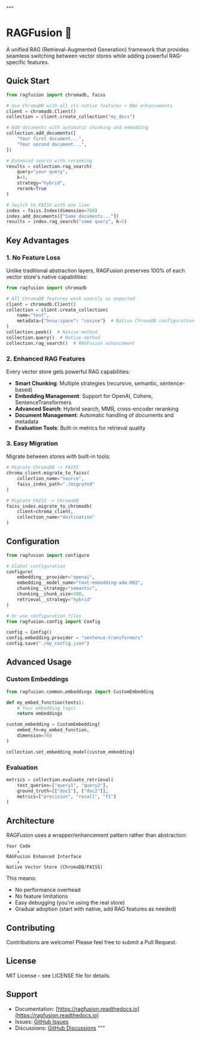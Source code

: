 
"""
# RAGFusion 🚀

A unified RAG (Retrieval-Augmented Generation) framework that provides seamless switching between vector stores while adding powerful RAG-specific features.


## Quick Start

```python
from ragfusion import chromadb, faiss

# Use ChromaDB with all its native features + RAG enhancements
client = chromadb.Client()
collection = client.create_collection("my_docs")

# Add documents with automatic chunking and embedding
collection.add_documents([
    "Your first document...",
    "Your second document...",
])

# Enhanced search with reranking
results = collection.rag_search(
    query="your query",
    k=5,
    strategy="hybrid",
    rerank=True
)

# Switch to FAISS with one line
index = faiss.Index(dimension=768)
index.add_documents(["Same documents..."])
results = index.rag_search("same query", k=5)
```

## Key Advantages

### 1. No Feature Loss
Unlike traditional abstraction layers, RAGFusion preserves 100% of each vector store's native capabilities:

```python
from ragfusion import chromadb

# All ChromaDB features work exactly as expected
client = chromadb.Client()
collection = client.create_collection(
    name="test",
    metadata={"hnsw:space": "cosine"}  # Native ChromaDB configuration
)
collection.peek()  # Native method
collection.query()  # Native method
collection.rag_search()  # RAGFusion enhancement
```

### 2. Enhanced RAG Features

Every vector store gets powerful RAG capabilities:

- **Smart Chunking**: Multiple strategies (recursive, semantic, sentence-based)
- **Embedding Management**: Support for OpenAI, Cohere, SentenceTransformers
- **Advanced Search**: Hybrid search, MMR, cross-encoder reranking
- **Document Management**: Automatic handling of documents and metadata
- **Evaluation Tools**: Built-in metrics for retrieval quality

### 3. Easy Migration

Migrate between stores with built-in tools:

```python
# Migrate ChromaDB -> FAISS
chroma_client.migrate_to_faiss(
    collection_name="source",
    faiss_index_path="./migrated"
)

# Migrate FAISS -> ChromaDB
faiss_index.migrate_to_chromadb(
    client=chroma_client,
    collection_name="destination"
)
```

## Configuration

```python
from ragfusion import configure

# Global configuration
configure(
    embedding__provider="openai",
    embedding__model_name="text-embedding-ada-002",
    chunking__strategy="semantic",
    chunking__chunk_size=500,
    retrieval__strategy="hybrid"
)

# Or use configuration files
from ragfusion.config import Config

config = Config()
config.embedding.provider = "sentence-transformers"
config.save("./my_config.json")
```

## Advanced Usage

### Custom Embeddings

```python
from ragfusion.common.embeddings import CustomEmbedding

def my_embed_function(texts):
    # Your embedding logic
    return embeddings

custom_embedding = CustomEmbedding(
    embed_fn=my_embed_function,
    dimension=768
)

collection.set_embedding_model(custom_embedding)
```

### Evaluation

```python
metrics = collection.evaluate_retrieval(
    test_queries=["query1", "query2"],
    ground_truth=[["doc1"], ["doc2"]],
    metrics=["precision", "recall", "f1"]
)
```

## Architecture

RAGFusion uses a wrapper/enhancement pattern rather than abstraction:

```
Your Code
    ↓
RAGFusion Enhanced Interface
    ↓
Native Vector Store (ChromaDB/FAISS)
```

This means:
- No performance overhead
- No feature limitations
- Easy debugging (you're using the real store)
- Gradual adoption (start with native, add RAG features as needed)

## Contributing

Contributions are welcome! Please feel free to submit a Pull Request.

## License

MIT License - see LICENSE file for details.

## Support

- Documentation: [https://ragfusion.readthedocs.io](https://ragfusion.readthedocs.io)
- Issues: [GitHub Issues](https://github.com/yourusername/ragfusion/issues)
- Discussions: [GitHub Discussions](https://github.com/yourusername/ragfusion/discussions)
"""